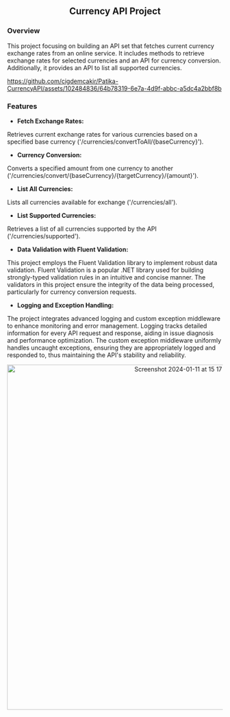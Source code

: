 <h2 align="center">Currency API Project</h2>

### Overview
This project focusing on building an API set that fetches current currency exchange rates from an online service. 
It includes methods to retrieve exchange rates for selected currencies and an API for currency conversion. 
Additionally, it provides an API to list all supported currencies.

https://github.com/cigdemcakir/Patika-CurrencyAPI/assets/102484836/64b78319-6e7a-4d9f-abbc-a5dc4a2bbf8b



### Features
- **Fetch Exchange Rates:**

Retrieves current exchange rates for various currencies based on a specified base currency ('/currencies/convertToAll/{baseCurrency}').

- **Currency Conversion:**

Converts a specified amount from one currency to another ('/currencies/convert/{baseCurrency}/{targetCurrency}/{amount}').

- **List All Currencies:**

Lists all currencies available for exchange ('/currencies/all').

- **List Supported Currencies:**

Retrieves a list of all currencies supported by the API ('/currencies/supported').

- **Data Validation with Fluent Validation:**
  
This project employs the Fluent Validation library to implement robust data validation. Fluent Validation is a popular .NET library used for building strongly-typed validation rules in an intuitive and concise manner. The validators in this project ensure the integrity of the data being processed, particularly for currency conversion requests.

- **Logging and Exception Handling:**
  
The project integrates advanced logging and custom exception middleware to enhance monitoring and error management. Logging tracks detailed information for every API request and response, aiding in issue diagnosis and performance optimization. The custom exception middleware uniformly handles uncaught exceptions, ensuring they are appropriately logged and responded to, thus maintaining the API's stability and reliability.

<div align="center">
    <img width="804" alt="Screenshot 2024-01-11 at 15 17 55" src="https://github.com/cigdemcakir/Patika-CurrencyAPI/assets/102484836/2202341e-b5eb-4669-b439-44c8d27f4b4b">
</div>


